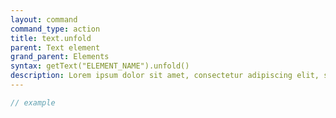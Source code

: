 ```yaml
---
layout: command
command_type: action
title: text.unfold
parent: Text element
grand_parent: Elements
syntax: getText("ELEMENT_NAME").unfold()
description: Lorem ipsum dolor sit amet, consectetur adipiscing elit, sed do eiusmod tempor incididunt ut labore et dolore magna aliqua. Ut enim ad minim veniam, quis nostrud exercitation ullamco laboris nisi ut aliquip ex ea commodo consequat.
---
```


```javascript
// example
```